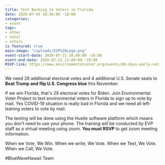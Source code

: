 ```yaml
---
title: Text Banking to Voters in Florida
date: 2020-07-03 10:36:00 -10:00
categories:
- event
tags:
- other
- natel
- voters
is featured: true
main-image: "/uploads/EVP%20Logo.png"
event-start-date: 2020-07-21 10:00:00 -10:00
event-end-date: 2020-07-21 12:00:00 -10:00
RSVP-link: https://www.environmentalvoter.org/events/60-days-early-voting-day-action
---
```


We need 28 additional electoral votes and 4 additional U.S. Senate seats to **Beat Trump and flip U.S. Congress blue** this November. 

If we win Florida, that's 29 electoral votes for Biden.  Join Environmental Voter Project to text environmental voters in Florida to sign up to vote by mail.  Yes COVID-19 situation is really bad in Florida and we need all left-leaning voters to vote by mail.  

The texting will be done using the Hustle software platform which means you don't need to use your phone.  The training will be conducted by EVP staff as a virtual meeting using zoom. **You must RSVP** to get zoom meeting information.

When we Vote, We Win. When we write, We Vote. When we Text, We Vote. When we Call, We Vote.

#BlueWaveHawaii Team
